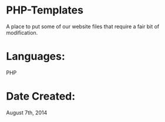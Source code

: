 PHP-Templates
=============
A place to put some of our website files that require a fair bit of modification.

Languages:
=========
PHP

Date Created:
=============
August 7th, 2014
